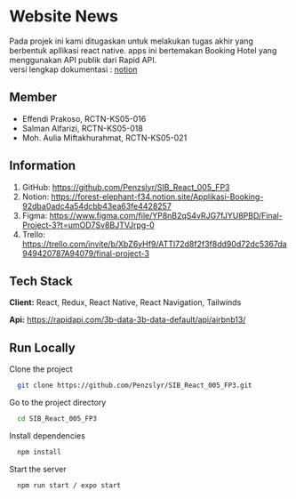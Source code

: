 # Website News

Pada projek ini kami ditugaskan untuk melakukan tugas akhir yang berbentuk apllikasi react native. apps ini bertemakan Booking Hotel yang menggunakan API publik dari Rapid API.  
versi lengkap dokumentasi : [notion](https://forest-elephant-f34.notion.site/Applikasi-Booking-92dba0adc4a54dcbb43ea63fe4428257)

## Member

- Effendi Prakoso, RCTN-KS05-016
- Salman Alfarizi, RCTN-KS05-018
- Moh. Aulia Miftakhurahmat, RCTN-KS05-021

## Information

1. GitHub:
   https://github.com/Penzslyr/SIB_React_005_FP3
2. Notion:
   https://forest-elephant-f34.notion.site/Applikasi-Booking-92dba0adc4a54dcbb43ea63fe4428257
3. Figma:
   https://www.figma.com/file/YP8nB2qS4vRJG7fJYU8PBD/Final-Project-3?t=umOD7Sv8BJTVJrpg-0
4. Trello:
   https://trello.com/invite/b/XbZ6yHf9/ATTI72d8f2f3f8dd90d72dc5367da949420787A94079/final-project-3

## Tech Stack

**Client:** React, Redux, React Native, React Navigation, Tailwinds

**Api:** https://rapidapi.com/3b-data-3b-data-default/api/airbnb13/

## Run Locally

Clone the project

```bash
  git clone https://github.com/Penzslyr/SIB_React_005_FP3.git
```

Go to the project directory

```bash
  cd SIB_React_005_FP3
```

Install dependencies

```bash
  npm install
```

Start the server

```bash
  npm run start / expo start
```
